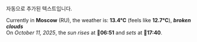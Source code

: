 
자동으로 추가된 텍스트입니다.

<!--START_SECTION:weather:moscow-->
Currently in **Moscow** (RU), the weather is: **13.4°C** (feels like **12.7°C**), ***broken clouds***<br/>
On *October 11, 2025*, the *sun rises* at 🌅**06:51** and *sets* at 🌇**17:40**.
<!--END_SECTION:weather-->
